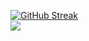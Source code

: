 [![GitHub Streak](https://streak-stats.demolab.com?user=sayuru99&theme=transparent&hide_border=true)](https://git.io/streak-stats)  
![](https://komarev.com/ghpvc/?username=Sayuru99)
